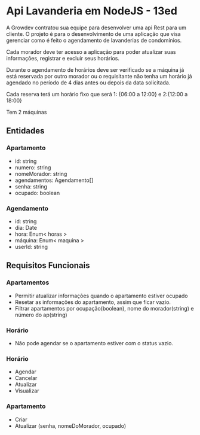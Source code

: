 # Api Lavanderia em NodeJS - 13ed

A Growdev contratou sua equipe para desenvolver uma api Rest para um cliente. O projeto é para o desenvolvimento de uma aplicação que visa gerenciar como é feito o agendamento de lavanderias de
condomínios.

Cada morador deve ter acesso a aplicação para poder atualizar suas informações, registrar e excluir seus horários.

Durante o agendamento de horários deve ser verificado se a máquina já está reservada por outro morador ou o requisitante não tenha um horário já agendado no período de 4 dias antes ou depois da data solicitada.

Cada reserva terá um horário fixo que será 1: {06:00 a 12:00} e 2:{12:00 a 18:00}

Tem 2 máquinas

## Entidades

### Apartamento

- id: string
- numero: string
- nomeMorador: string
- agendamentos: Agendamento[]
- senha: string
- ocupado: boolean

### Agendamento

- id: string
- dia: Date
- hora: Enum< horas >
- máquina: Enum< maquina >
- userId: string

## Requisitos Funcionais

### Apartamentos

- Permitir atualizar informações quando o apartamento estiver ocupado
- Resetar as informações do apartamento, assim que ficar vazio.
- Filtrar apartamentos por ocupação(boolean), nome do morador(string) e número do ap(string)

### Horário

- Não pode agendar se o apartamento estiver com o status vazio.

### Horário

- Agendar
- Cancelar
- Atualizar
- Visualizar

### Apartamento

- Criar
- Atualizar (senha, nomeDoMorador, ocupado)
